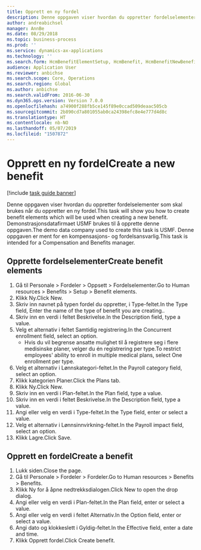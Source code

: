 ```yaml
---
title: Opprett en ny fordel
description: Denne oppgaven viser hvordan du oppretter fordelselementer som skal brukes når du oppretter en ny fordel.
author: andreabichsel
manager: AnnBe
ms.date: 08/29/2018
ms.topic: business-process
ms.prod: ''
ms.service: dynamics-ax-applications
ms.technology: ''
ms.search.form: HcmBenefitElementSetup, HcmBenefit, HcmBenefitNewBenefit, HcmBenefitPlanLookup
audience: Application User
ms.reviewer: anbichse
ms.search.scope: Core, Operations
ms.search.region: Global
ms.author: anbichse
ms.search.validFrom: 2016-06-30
ms.dyn365.ops.version: Version 7.0.0
ms.openlocfilehash: a74900f288fb5ce145f89e0ccad509deaac505cb
ms.sourcegitcommit: 2b890cd7a801055ab0ca24398efc8e4e777d4d8c
ms.translationtype: HT
ms.contentlocale: nb-NO
ms.lasthandoff: 05/07/2019
ms.locfileid: "1507872"
---
```

# <a name="create-a-new-benefit"></a><span data-ttu-id="1188e-103">Opprett en ny fordel</span><span class="sxs-lookup"><span data-stu-id="1188e-103">Create a new benefit</span></span>

[!include [task guide banner](../../includes/task-guide-banner.md)]

<span data-ttu-id="1188e-104">Denne oppgaven viser hvordan du oppretter fordelselementer som skal brukes når du oppretter en ny fordel.</span><span class="sxs-lookup"><span data-stu-id="1188e-104">This task will show you how to create benefit elements which will be used when creating a new benefit.</span></span> <span data-ttu-id="1188e-105">Demonstrasjonsdatafirmaet USMF brukes til å opprette denne oppgaven.</span><span class="sxs-lookup"><span data-stu-id="1188e-105">The demo data company used to create this task is USMF.</span></span> <span data-ttu-id="1188e-106">Denne oppgaven er ment for en kompensasjons- og fordelsansvarlig.</span><span class="sxs-lookup"><span data-stu-id="1188e-106">This task is intended for a Compensation and Benefits manager.</span></span>


## <a name="create-benefit-elements"></a><span data-ttu-id="1188e-107">Opprette fordelselementer</span><span class="sxs-lookup"><span data-stu-id="1188e-107">Create benefit elements</span></span>
1. <span data-ttu-id="1188e-108">Gå til Personale > Fordeler > Oppsett > Fordelselementer.</span><span class="sxs-lookup"><span data-stu-id="1188e-108">Go to Human resources > Benefits > Setup > Benefit elements.</span></span>
2. <span data-ttu-id="1188e-109">Klikk Ny.</span><span class="sxs-lookup"><span data-stu-id="1188e-109">Click New.</span></span>
3. <span data-ttu-id="1188e-110">Skriv inn navnet på typen fordel du oppretter, i Type-feltet.</span><span class="sxs-lookup"><span data-stu-id="1188e-110">In the Type field, Enter the name of the type of benefit you are creating..</span></span>
4. <span data-ttu-id="1188e-111">Skriv inn en verdi i feltet Beskrivelse.</span><span class="sxs-lookup"><span data-stu-id="1188e-111">In the Description field, type a value.</span></span>
5. <span data-ttu-id="1188e-112">Velg et alternativ i feltet Samtidig registrering.</span><span class="sxs-lookup"><span data-stu-id="1188e-112">In the Concurrent enrollment field, select an option.</span></span>
    * <span data-ttu-id="1188e-113">Hvis du vil begrense ansatte mulighet til å registrere seg i flere medisinske planer, velger du én registrering per type.</span><span class="sxs-lookup"><span data-stu-id="1188e-113">To restrict employees' ability to enroll in multiple medical plans, select One enrollment per type.</span></span>  
6. <span data-ttu-id="1188e-114">Velg et alternativ i Lønnskategori-feltet.</span><span class="sxs-lookup"><span data-stu-id="1188e-114">In the Payroll category field, select an option.</span></span>
7. <span data-ttu-id="1188e-115">Klikk kategorien Planer.</span><span class="sxs-lookup"><span data-stu-id="1188e-115">Click the Plans tab.</span></span>
8. <span data-ttu-id="1188e-116">Klikk Ny.</span><span class="sxs-lookup"><span data-stu-id="1188e-116">Click New.</span></span>
9. <span data-ttu-id="1188e-117">Skriv inn en verdi i Plan-feltet.</span><span class="sxs-lookup"><span data-stu-id="1188e-117">In the Plan field, type a value.</span></span>
10. <span data-ttu-id="1188e-118">Skriv inn en verdi i feltet Beskrivelse.</span><span class="sxs-lookup"><span data-stu-id="1188e-118">In the Description field, type a value.</span></span>
11. <span data-ttu-id="1188e-119">Angi eller velg en verdi i Type-feltet.</span><span class="sxs-lookup"><span data-stu-id="1188e-119">In the Type field, enter or select a value.</span></span>
12. <span data-ttu-id="1188e-120">Velg et alternativ i Lønnsinnvirkning-feltet.</span><span class="sxs-lookup"><span data-stu-id="1188e-120">In the Payroll impact field, select an option.</span></span>
13. <span data-ttu-id="1188e-121">Klikk Lagre.</span><span class="sxs-lookup"><span data-stu-id="1188e-121">Click Save.</span></span>

## <a name="create-a-benefit"></a><span data-ttu-id="1188e-122">Opprett en fordel</span><span class="sxs-lookup"><span data-stu-id="1188e-122">Create a benefit</span></span>
1. <span data-ttu-id="1188e-123">Lukk siden.</span><span class="sxs-lookup"><span data-stu-id="1188e-123">Close the page.</span></span>
2. <span data-ttu-id="1188e-124">Gå til Personale > Fordeler > Fordeler.</span><span class="sxs-lookup"><span data-stu-id="1188e-124">Go to Human resources > Benefits > Benefits.</span></span>
3. <span data-ttu-id="1188e-125">Klikk Ny for å åpne nedtrekksdialogen.</span><span class="sxs-lookup"><span data-stu-id="1188e-125">Click New to open the drop dialog.</span></span>
4. <span data-ttu-id="1188e-126">Angi eller velg en verdi i Plan-feltet.</span><span class="sxs-lookup"><span data-stu-id="1188e-126">In the Plan field, enter or select a value.</span></span>
5. <span data-ttu-id="1188e-127">Angi eller velg en verdi i feltet Alternativ.</span><span class="sxs-lookup"><span data-stu-id="1188e-127">In the Option field, enter or select a value.</span></span>
6. <span data-ttu-id="1188e-128">Angi dato og klokkeslett i Gyldig-feltet.</span><span class="sxs-lookup"><span data-stu-id="1188e-128">In the Effective field, enter a date and time.</span></span>
7. <span data-ttu-id="1188e-129">Klikk Opprett fordel.</span><span class="sxs-lookup"><span data-stu-id="1188e-129">Click Create benefit.</span></span>

